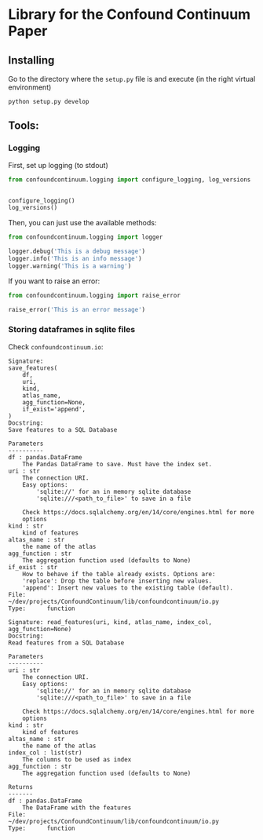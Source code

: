 # Library for the Confound Continuum Paper

## Installing

Go to the directory where the `setup.py` file is and execute (in the right virtual environment)

```
python setup.py develop
```

## Tools:

### Logging

First, set up logging (to stdout)

```Python
from confoundcontinuum.logging import configure_logging, log_versions


configure_logging()
log_versions()
```

Then, you can just use the available methods:

```Python
from confoundcontinuum.logging import logger

logger.debug('This is a debug message')
logger.info('This is an info message')
logger.warning('This is a warning')
```

If you want to raise an error:

```Python
from confoundcontinuum.logging import raise_error

raise_error('This is an error message')
```

### Storing dataframes in sqlite files

Check `confoundcontinuum.io`:

```
Signature:
save_features(
    df,
    uri,
    kind,
    atlas_name,
    agg_function=None,
    if_exist='append',
)
Docstring:
Save features to a SQL Database

Parameters
----------
df : pandas.DataFrame
    The Pandas DataFrame to save. Must have the index set.
uri : str
    The connection URI.
    Easy options: 
        'sqlite://' for an in memory sqlite database
        'sqlite:///<path_to_file>' to save in a file
    
    Check https://docs.sqlalchemy.org/en/14/core/engines.html for more
    options
kind : str
    kind of features
altas_name : str
    the name of the atlas
agg_function : str
    The aggregation function used (defaults to None)
if_exist : str
    How to behave if the table already exists. Options are:
    'replace': Drop the table before inserting new values.
    'append': Insert new values to the existing table (default).
File:      ~/dev/projects/ConfoundContinuum/lib/confoundcontinuum/io.py
Type:      function
```

```
Signature: read_features(uri, kind, atlas_name, index_col, agg_function=None)
Docstring:
Read features from a SQL Database

Parameters
----------
uri : str
    The connection URI.
    Easy options: 
        'sqlite://' for an in memory sqlite database
        'sqlite:///<path_to_file>' to save in a file
    
    Check https://docs.sqlalchemy.org/en/14/core/engines.html for more
    options
kind : str
    kind of features
altas_name : str
    the name of the atlas
index_col : list(str)
    The columns to be used as index
agg_function : str
    The aggregation function used (defaults to None)

Returns
-------
df : pandas.DataFrame
    The DataFrame with the features
File:      ~/dev/projects/ConfoundContinuum/lib/confoundcontinuum/io.py
Type:      function
```

